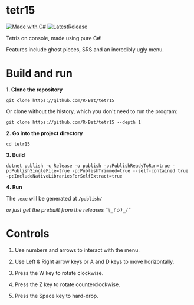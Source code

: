 # tetr15

[![Made with C#](https://img.shields.io/badge/Made%20with-CS-blue)](https://en.wikipedia.org/wiki/C_Sharp_(programming_language)) [![LatestRelease](https://img.shields.io/badge/Version-1.0.0-orange)](https://en.wikipedia.org/wiki/C_Sharp_(programming_language))

Tetris on console, made using pure C#!

Features include ghost pieces, SRS and an incredibly ugly menu.

# Build and run

**1. Clone the repository**
```
git clone https://github.com/R-Bet/tetr15
```

Or clone without the history, which you don't need to run the program:
```
git clone https://github.com/R-Bet/tetr15 --depth 1
```

**2. Go into the project directory**
```
cd tetr15
```

**3. Build**
```
dotnet publish -c Release -o publish -p:PublishReadyToRun=true -p:PublishSingleFile=true -p:PublishTrimmed=true --self-contained true -p:IncludeNativeLibrariesForSelfExtract=true
```

**4. Run**

The `.exe` will be generated at `/publish/`


_or just get the prebuilt from the releases `¯\_(ツ)_/¯`_

# Controls

1. Use numbers and arrows to interact with the menu.

2. Use Left & Right arrow keys or A and D keys to move horizontally.

3. Press the W key to rotate clockwise.

4. Press the Z key to rotate counterclockwise.

5. Press the Space key to hard-drop.